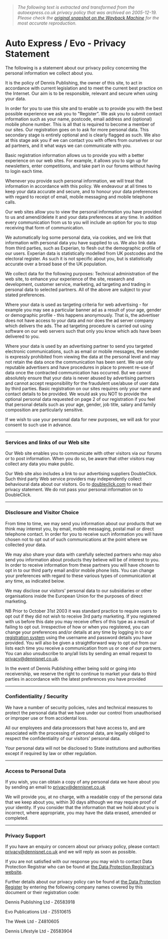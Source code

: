 > *The following text is extracted and transformed from the autoexpress.co.uk privacy policy that was archived on 2005-12-19. Please check the [original snapshot on the Wayback Machine](https://web.archive.org/web/20051219191952id_/http%3A//www.autoexpress.co.uk/front_website/front_privacy_statement) for the most accurate reproduction.*

# Auto Express / Evo - Privacy Statement

The following is a statement about our privacy policy concerning the personal information we collect about you.

It is the policy of Dennis Publishing, the owner of this site, to act in accordance with current legislation and to meet the current best practice on the Internet. Our aim is to be responsible, relevant and secure when using your data.

In order for you to use this site and to enable us to provide you with the best possible experience we ask you to "Register". We ask you to submit contact information such as your name, postcode, email address and (optional) mobile phone number. This is all that is required to become a member of our sites. Our registration goes on to ask for more personal data. This secondary stage is entirely optional and is clearly flagged as such. We also at this stage ask you if we can contact you with offers from ourselves or our ad partners, and it what ways we can communicate with you.

Basic registration information allows us to provide you with a better experience on our web sites. For example, it allows you to sign up for newsletters, enter competitions, and take part in our forums without having to login each time.

Whenever you provide such personal information, we will treat that information in accordance with this policy. We endeavour at all times to keep your data accurate and secure, and to honour your data preferences with regard to receipt of email, mobile messaging and mobile telephone calls.

Our web sites allow you to view the personal information you have provided to us and amend/delete it and your data preferences at any time. In addition every communication from us to you will include an option for you to stop receiving that form of communication.

We automatically log some personal data, via cookies, and we link that information with personal data you have supplied to us. We also link data from third parties, such as Experian, to flesh out the demographic profile of our users. Experian data is statistically modelled from UK postcodes and the electoral register. As such it is not specific about you, but is statistically accurate over a broad base of the UK population.

We collect data for the following purposes: Technical administration of the web site, to enhance your experience of the site, research and development, customer service, marketing, ad targeting and trading in personal data to selected partners. All of the above are subject to your stated preferences.

Where your data is used as targeting criteria for web advertising - for example you may see a particular banner ad as a result of your age, gender or demographic profile - this happens anonymously. That is, the advertiser does not have access to your data and nor does the ad server company which delivers the ads. The ad targeting procedure is carried out using software on our web servers such that only you know which ads have been delivered to you.

Where your data is used by an advertising partner to send you targeted electronic communications, such as email or mobile messages, the sender is expressly prohibited from viewing the data at the personal level and may not retain the data once the communication has been sent. We use only reputable advertisers and have procedures in place to prevent re-use of data once the contracted communication has occurred. But we cannot absolutely ensure that your data is never abused by advertising partners and cannot accept responsibility for the fraudulent use/abuse of user data by third parties. Basic registration on our sites requires only your name and contact details to be provided. We would ask you NOT to provide the optional personal data requested on page 2 of our registration if you feel that personal details such as your age, gender, job title, salary and family composition are particularly sensitive.

If we wish to use your personal data for new purposes, we will ask for your consent to such use in advance.

* * *

### Services and links of our Web site

Our Web site enables you to communicate with other visitors via our forums or to post information. When you do so, be aware that other visitors may collect any data you make public.

Our Web site also includes a link to our advertising suppliers DoubleClick. Such third party Web service providers may independently collect behavioural data about our visitors. Go to [doubleclick.com](http://www2.doubleclick.com/emea/htm/privacy_policy.asp) to read their privacy statement. We do not pass your personal information on to DoubleClick.

* * *

### Disclosure and Visitor Choice

From time to time, we may send you information about our products that we think may interest you, by email, mobile messaging, postal mail or direct telephone contact. In order for you to receive such information you will have chosen not to opt out of such communications at the point where we collected your data.

We may also share your data with carefully selected partners who may also send you information about products they believe will be of interest to you. In order to receive information from these partners you will have chosen to opt in to our third party email and/or mobile phone lists. You can change your preferences with regard to these various types of communication at any time, as indicated below.

We may disclose our visitors' personal data to our subsidiaries or other organisations inside the European Union for the purposes of direct marketing.

NB Prior to October 31st 2003 it was standard practice to require users to opt out if they did not wish to receive 3rd party marketing. If you registered with us before this date you may receive offers of this type as a result of failing to opt out. Irrespective of how or when you registered, you can change your preferences and/or details at any time by logging in to our [registration system](https://web.archive.org/registration/index.php) using the username and password details you have provided. You will also be given a straightforward way to opt out from our lists each time you receive a communication from us or one of our partners. You can also unsubscribe to any/all lists by sending an email request to [ privacy@dennisnet.co.uk](mailto:privacy@dennisnet.co.uk).

In the event of Dennis Publishing either being sold or going into receivership, we reserve the right to continue to market your data to third parties in accordance with the latest preferences you have provided

* * *

### Confidentiality / Security

We have a number of security policies, rules and technical measures to protect the personal data that we have under our control from unauthorised or improper use or from accidental loss.

All our employees and data processors that have access to, and are associated with the processing of personal data, are legally obliged to respect the confidentiality of our visitors' personal data.

Your personal data will not be disclosed to State institutions and authorities except if required by law or other regulation.

* * *

### Access to Personal Data

If you wish, you can obtain a copy of any personal data we have about you by sending an email to [ privacy@dennisnet.co.uk](mailto:privacy@dennisnet.co.uk)

We will provide you, at no charge, with a readable copy of the personal data that we keep about you, within 30 days although we may require proof of your identity. If you consider that the information that we hold about you is incorrect, where appropriate, you may have the data erased, amended or completed.

* * *

### Privacy Support

If you have an enquiry or concern about our privacy policy, please contact: [ privacy@dennisnet.co.uk](mailto:privacy@dennisnet.co.uk) and we will reply as soon as possible.

If you are not satisfied with our response you may wish to contact Data Protection Registrar who can be found at [the Data Protection Registrar's website](http://www.dataprotection.gov.uk/).

Further details about our privacy policy can be found at [the Data Protection Register](http://www.dpr.gov.uk/) by entering the following company names covered by this document or their registration code:

Dennis Publishing Ltd - Z6583918

Evo Publications Ltd - Z5510615

The Week Ltd - Z4810605

Dennis Lifestyle Ltd - Z6583904
